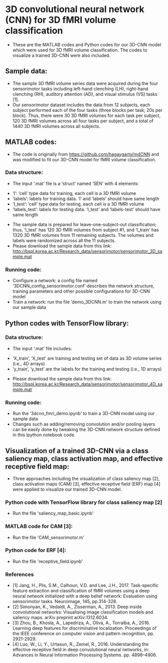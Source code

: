 # 3D convolutional neural network (CNN) for 3D fMRI volume classification
* These are the MATLAB codes and Python codes for our 3D-CNN model which were used for 3D fMRI volume classification. The codes to visualize a trained 3D-CNN were also included.

## Sample data: 
* The sample 3D fMRI volume series data were acquired during the four sensorimotor tasks including left-hand clenching (LH), right-hand clenching (RH), auditory attention (AD), and visual stimulus (VS) tasks [1].
* Our sensorimotor dataset includes the data from 12 subjects, each subject performed each of the four tasks (three blocks per task; 20s per block). Thus, there were 30 3D fMRI volumes for each task per subject, 120 3D fMRI volumes across all four tasks per subject, and a total of 1440 3D fMRI volumes across all subjects.

## MATLAB codes:
* The code is originally from https://github.com/hagaygarty/mdCNN and was modified to fit our 3D-CNN model for fMRI volume classification.

### Data structure: 
* The input ‘.mat’ file is a ‘struct’ named ‘SEN’ with 4 elements:
- ‘I’: ‘cell’ type data for training, each cell is a 3D fMRI volume
- ‘labels’: labels for training data. ‘I’ and ‘labels’ should have same length
- ‘I_test’: ‘cell’ type data for testing, each cell is a 3D fMRI volume
- ‘labels_test’: labels for testing data. ‘I_test’ and ‘labels-test’ should have same length
* The sample data is prepared for leave-one-subject-out classification; thus, ‘I_test’ has 120 3D fMRI volumes from subject #1, and ‘I_train’ has 1320 3D fMRI volumes from 11 remaining subjects. The volumes and labels were randomized across all the 11 subjects.
* Please download the sample data from this link: http://bspl.korea.ac.kr/Research_data/sensorimotor/sensorimotor_3D_sample.mat

### Running code:
* Configure a network: a config file named ‘3DCNN_config_sensorimotor.conf’ describes the network structure, training parameters and other possible configurations for 3D-CNN model
* Train a network: run the file ‘demo_3DCNN.m’ to train the network using our sample data

## Python codes with TensorFlow library:
### Data structure: 
* The input ‘.mat’ file includes:
- ‘X_train’, ‘X_test’ are training and testing set of data as 3D volume series (i.e., 4D arrays)
- ‘y_train’, ‘y_test’ are the labels for the training and testing (i.e., 1D arrays)
* Please download the sample data from this link: http://bspl.korea.ac.kr/Research_data/sensorimotor/sensorimotor_4D_sample.mat

### Running code: 
* Run the ‘3dcnn_fmri_demo.ipynb’ to train a 3D-CNN model using our sample data
* Changes such as adding/removing convolution and/or pooling layers can be easily done by tweaking the 3D-CNN network structure defined in this ipython notebook code.

## Visualization of a trained 3D-CNN via a class saliency map, class activation map, and effective receptive field map:
* Three approaches including the visualization of class saliency map [2], class activation maps (CAM) [3], effective receptive field (ERF) map [4] were applied to visualize our trained 3D-CNN model.

### Python code with TensorFlow library for class saliency map [2]
* Run the file 'saliency_map_basic.ipynb'

### MATLAB code for CAM [3]:
* Run the file 'CAM_sensorimotor.m'

### Python code for ERF [4]:
* Run the file 'receptive_field.ipynb'

### References
* [1] Jang, H., Plis, S.M., Calhoun, V.D. and Lee, J.H., 2017. Task-specific feature extraction and classification of fMRI volumes using a deep neural network initialized with a deep belief network: Evaluation using sensorimotor tasks. Neuroimage, 145, pp.314-328.
* [2] Simonyan, K., Vedaldi, A., Zisserman, A., 2013. Deep inside convolutional networks: Visualising image classification models and saliency maps. arXiv preprint arXiv:1312.6034.
* [3] Zhou, B., Khosla, A., Lapedriza, A., Oliva, A., Torralba, A., 2016. Learning deep features for discriminative localization. Proceedings of the IEEE conference on computer vision and pattern recognition, pp. 2921-2929.
* [4] Luo, W., Li, Y., Urtasun, R., Zemel, R., 2016. Understanding the effective receptive field in deep convolutional neural networks, in: Advances in Neural Information Processing Systems. pp. 4898–4906.
